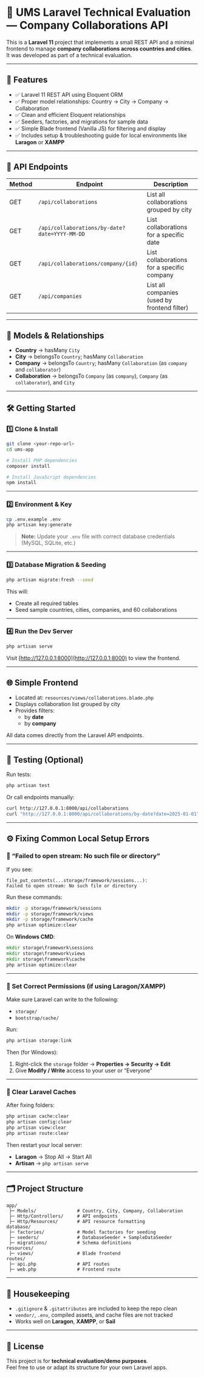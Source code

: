 # 🧪 UMS Laravel Technical Evaluation — Company Collaborations API

This is a **Laravel 11** project that implements a small REST API and a minimal frontend to manage **company collaborations across countries and cities**.  
It was developed as part of a technical evaluation.

---

## 🚀 Features

- ✅ Laravel 11 REST API using Eloquent ORM  
- ✅ Proper model relationships: Country → City → Company → Collaboration  
- ✅ Clean and efficient Eloquent relationships  
- ✅ Seeders, factories, and migrations for sample data  
- ✅ Simple Blade frontend (Vanilla JS) for filtering and display  
- ✅ Includes setup & troubleshooting guide for local environments like **Laragon** or **XAMPP**

---

## 🧭 API Endpoints

| Method | Endpoint | Description |
|--------|-----------|-------------|
| GET | `/api/collaborations` | List all collaborations grouped by city |
| GET | `/api/collaborations/by-date?date=YYYY-MM-DD` | List collaborations for a specific date |
| GET | `/api/collaborations/company/{id}` | List collaborations for a specific company |
| GET | `/api/companies` | List all companies (used by frontend filter) |

---

## 🧱 Models & Relationships

- **Country** → hasMany `City`
- **City** → belongsTo `Country`; hasMany `Collaboration`
- **Company** → belongsTo `Country`; hasMany `Collaboration` (as `company` and `collaborator`)
- **Collaboration** → belongsTo `Company` (as `company`), `Company` (as `collaborator`), and `City`

---

## 🛠️ Getting Started

### 1️⃣ Clone & Install

```bash
git clone <your-repo-url>
cd ums-app

# Install PHP dependencies
composer install

# Install JavaScript dependencies
npm install
```

---

### 2️⃣ Environment & Key

```bash
cp .env.example .env
php artisan key:generate
```

> **Note:** Update your `.env` file with correct database credentials (MySQL, SQLite, etc.)

---

### 3️⃣ Database Migration & Seeding

```bash
php artisan migrate:fresh --seed
```

This will:
- Create all required tables
- Seed sample countries, cities, companies, and 60 collaborations

---

### 4️⃣ Run the Dev Server

```bash
php artisan serve
```

Visit [http://127.0.0.1:8000](http://127.0.0.1:8000) to view the frontend.

---

## 🌐 Simple Frontend

- Located at: `resources/views/collaborations.blade.php`
- Displays collaboration list grouped by city
- Provides filters:
  - by **date**
  - by **company**

All data comes directly from the Laravel API endpoints.

---

## 🧪 Testing (Optional)

Run tests:

```bash
php artisan test
```

Or call endpoints manually:

```bash
curl http://127.0.0.1:8000/api/collaborations
curl "http://127.0.0.1:8000/api/collaborations/by-date?date=2025-01-01"
```

---

## ⚙️ Fixing Common Local Setup Errors

### 🧩 “Failed to open stream: No such file or directory”

If you see:

```
file_put_contents(...storage/framework/sessions...): 
Failed to open stream: No such file or directory
```

Run these commands:

```bash
mkdir -p storage/framework/sessions
mkdir -p storage/framework/views
mkdir -p storage/framework/cache
php artisan optimize:clear
```

On **Windows CMD**:

```cmd
mkdir storage\framework\sessions
mkdir storage\framework\views
mkdir storage\framework\cache
php artisan optimize:clear
```

---

### 🔑 Set Correct Permissions (if using Laragon/XAMPP)

Make sure Laravel can write to the following:

- `storage/`
- `bootstrap/cache/`

Run:

```bash
php artisan storage:link
```

Then (for Windows):

1. Right-click the `storage` folder → **Properties → Security → Edit**
2. Give **Modify / Write** access to your user or “Everyone”

---

### 🧼 Clear Laravel Caches

After fixing folders:

```bash
php artisan cache:clear
php artisan config:clear
php artisan view:clear
php artisan route:clear
```

Then restart your local server:

- **Laragon** → Stop All → Start All  
- **Artisan** → `php artisan serve`

---

## 🗂 Project Structure

```
app/
 ├─ Models/               # Country, City, Company, Collaboration
 ├─ Http/Controllers/     # API endpoints
 ├─ Http/Resources/       # API resource formatting
database/
 ├─ factories/            # Model factories for seeding
 ├─ seeders/              # DatabaseSeeder + SampleDataSeeder
 ├─ migrations/           # Schema definitions
resources/
 ├─ views/                # Blade frontend
routes/
 ├─ api.php               # API routes
 ├─ web.php               # Frontend route
```

---

## 🧹 Housekeeping

- `.gitignore` & `.gitattributes` are included to keep the repo clean  
- `vendor/`, `.env`, compiled assets, and cache files are not tracked  
- Works well on **Laragon**, **XAMPP**, or **Sail**

---

## 📜 License

This project is for **technical evaluation/demo purposes**.  
Feel free to use or adapt its structure for your own Laravel apps.
